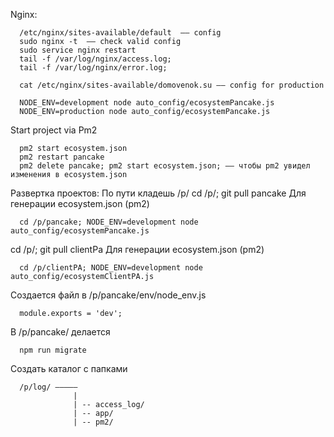 Nginx:
```
  /etc/nginx/sites-available/default  –– config
  sudo nginx -t  –– check valid config
  sudo service nginx restart
  tail -f /var/log/nginx/access.log;
  tail -f /var/log/nginx/error.log;

  cat /etc/nginx/sites-available/domovenok.su –– config for production
```


```
  NODE_ENV=development node auto_config/ecosystemPancake.js
  NODE_ENV=production node auto_config/ecosystemPancake.js
```

Start project via Pm2
```
  pm2 start ecosystem.json
  pm2 restart pancake
  pm2 delete pancake; pm2 start ecosystem.json; –– чтобы pm2 увидел изменения в ecosystem.json
```

Развертка проектов:
По пути кладешь /p/
cd /p/; git pull pancake
Для генерации ecosystem.json (pm2)
```
  cd /p/pancake; NODE_ENV=development node auto_config/ecosystemPancake.js
```
cd /p/; git pull clientPa
Для генерации ecosystem.json (pm2)
```
  cd /p/clientPA; NODE_ENV=development node auto_config/ecosystemClientPA.js
```
Создается файл в /p/pancake/env/node_env.js
```
  module.exports = 'dev';
```
В /p/pancake/ делается
```
  npm run migrate
```
Создать каталог c папками
```
  /p/log/ –––––
              |
              | -- access_log/
              | -- app/
              | -- pm2/
```